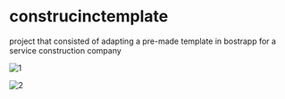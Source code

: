 # construcinctemplate

project that consisted of adapting a pre-made template in bostrapp for a service construction company

![1](https://user-images.githubusercontent.com/64287766/170330715-eeef8474-035b-457b-b130-66f99a24fb5f.PNG)

![2](https://user-images.githubusercontent.com/64287766/170330737-10bd47c4-a53d-4b84-91be-03cf752958f1.PNG)
